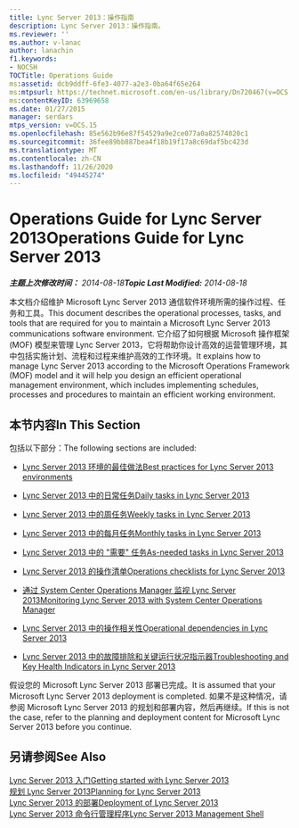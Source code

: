 ```yaml
---
title: Lync Server 2013：操作指南
description: Lync Server 2013：操作指南。
ms.reviewer: ''
ms.author: v-lanac
author: lanachin
f1.keywords:
- NOCSH
TOCTitle: Operations Guide
ms:assetid: dcb9ddff-6fe3-4077-a2e3-0ba64f65e264
ms:mtpsurl: https://technet.microsoft.com/en-us/library/Dn720467(v=OCS.15)
ms:contentKeyID: 63969658
ms.date: 01/27/2015
manager: serdars
mtps_version: v=OCS.15
ms.openlocfilehash: 85e562b96e87f54529a9e2ce077a0a82574020c1
ms.sourcegitcommit: 36fee89bb887bea4f18b19f17a8c69daf5bc423d
ms.translationtype: MT
ms.contentlocale: zh-CN
ms.lasthandoff: 11/26/2020
ms.locfileid: "49445274"
---
```

# <a name="operations-guide-for-lync-server-2013"></a><span data-ttu-id="9aada-103">Operations Guide for Lync Server 2013</span><span class="sxs-lookup"><span data-stu-id="9aada-103">Operations Guide for Lync Server 2013</span></span>

<div data-xmlns="http://www.w3.org/1999/xhtml">

<div class="topic" data-xmlns="http://www.w3.org/1999/xhtml" data-msxsl="urn:schemas-microsoft-com:xslt" data-cs="https://msdn.microsoft.com/">

<div data-asp="https://msdn2.microsoft.com/asp">



</div>

<div id="mainSection">

<div id="mainBody"><span data-ttu-id="9aada-104">

<span> </span></span><span class="sxs-lookup"><span data-stu-id="9aada-104">

<span> </span></span></span>

<span data-ttu-id="9aada-105">_**主题上次修改时间：** 2014-08-18_</span><span class="sxs-lookup"><span data-stu-id="9aada-105">_**Topic Last Modified:** 2014-08-18_</span></span>

<span data-ttu-id="9aada-106">本文档介绍维护 Microsoft Lync Server 2013 通信软件环境所需的操作过程、任务和工具。</span><span class="sxs-lookup"><span data-stu-id="9aada-106">This document describes the operational processes, tasks, and tools that are required for you to maintain a Microsoft Lync Server 2013 communications software environment.</span></span> <span data-ttu-id="9aada-107">它介绍了如何根据 Microsoft 操作框架 (MOF) 模型来管理 Lync Server 2013，它将帮助你设计高效的运营管理环境，其中包括实施计划、流程和过程来维护高效的工作环境。</span><span class="sxs-lookup"><span data-stu-id="9aada-107">It explains how to manage Lync Server 2013 according to the Microsoft Operations Framework (MOF) model and it will help you design an efficient operational management environment, which includes implementing schedules, processes and procedures to maintain an efficient working environment.</span></span>

<div>

## <a name="in-this-section"></a><span data-ttu-id="9aada-108">本节内容</span><span class="sxs-lookup"><span data-stu-id="9aada-108">In This Section</span></span>

<span data-ttu-id="9aada-109">包括以下部分：</span><span class="sxs-lookup"><span data-stu-id="9aada-109">The following sections are included:</span></span>

  - [<span data-ttu-id="9aada-110">Lync Server 2013 环境的最佳做法</span><span class="sxs-lookup"><span data-stu-id="9aada-110">Best practices for Lync Server 2013 environments</span></span>](lync-server-2013-best-practices-for-lync-server-environments.md)

  - [<span data-ttu-id="9aada-111">Lync Server 2013 中的日常任务</span><span class="sxs-lookup"><span data-stu-id="9aada-111">Daily tasks in Lync Server 2013</span></span>](lync-server-2013-daily-tasks.md)

  - [<span data-ttu-id="9aada-112">Lync Server 2013 中的周任务</span><span class="sxs-lookup"><span data-stu-id="9aada-112">Weekly tasks in Lync Server 2013</span></span>](lync-server-2013-weekly-tasks.md)

  - [<span data-ttu-id="9aada-113">Lync Server 2013 中的每月任务</span><span class="sxs-lookup"><span data-stu-id="9aada-113">Monthly tasks in Lync Server 2013</span></span>](lync-server-2013-monthly-tasks.md)

  - [<span data-ttu-id="9aada-114">Lync Server 2013 中的 "需要" 任务</span><span class="sxs-lookup"><span data-stu-id="9aada-114">As-needed tasks in Lync Server 2013</span></span>](lync-server-2013-as-needed-tasks.md)

  - [<span data-ttu-id="9aada-115">Lync Server 2013 的操作清单</span><span class="sxs-lookup"><span data-stu-id="9aada-115">Operations checklists for Lync Server 2013</span></span>](lync-server-2013-operations-checklists.md)

  - [<span data-ttu-id="9aada-116">通过 System Center Operations Manager 监视 Lync Server 2013</span><span class="sxs-lookup"><span data-stu-id="9aada-116">Monitoring Lync Server 2013 with System Center Operations Manager</span></span>](lync-server-2013-monitoring-lync-server-with-system-center-operations-manager.md)

  - [<span data-ttu-id="9aada-117">Lync Server 2013 中的操作相关性</span><span class="sxs-lookup"><span data-stu-id="9aada-117">Operational dependencies in Lync Server 2013</span></span>](lync-server-2013-operational-dependencies.md)

  - [<span data-ttu-id="9aada-118">Lync Server 2013 中的故障排除和关键运行状况指示器</span><span class="sxs-lookup"><span data-stu-id="9aada-118">Troubleshooting and Key Health Indicators in Lync Server 2013</span></span>](lync-server-2013-troubleshooting-and-key-health-indicators.md)

<span data-ttu-id="9aada-119">假设您的 Microsoft Lync Server 2013 部署已完成。</span><span class="sxs-lookup"><span data-stu-id="9aada-119">It is assumed that your Microsoft Lync Server 2013 deployment is completed.</span></span> <span data-ttu-id="9aada-120">如果不是这种情况，请参阅 Microsoft Lync Server 2013 的规划和部署内容，然后再继续。</span><span class="sxs-lookup"><span data-stu-id="9aada-120">If this is not the case, refer to the planning and deployment content for Microsoft Lync Server 2013 before you continue.</span></span>

</div>

<div>

## <a name="see-also"></a><span data-ttu-id="9aada-121">另请参阅</span><span class="sxs-lookup"><span data-stu-id="9aada-121">See Also</span></span>


[<span data-ttu-id="9aada-122">Lync Server 2013 入门</span><span class="sxs-lookup"><span data-stu-id="9aada-122">Getting started with Lync Server 2013</span></span>](lync-server-2013-getting-started.md)  
[<span data-ttu-id="9aada-123">规划 Lync Server 2013</span><span class="sxs-lookup"><span data-stu-id="9aada-123">Planning for Lync Server 2013</span></span>](lync-server-2013-planning.md)  
[<span data-ttu-id="9aada-124">Lync Server 2013 的部署</span><span class="sxs-lookup"><span data-stu-id="9aada-124">Deployment of Lync Server 2013</span></span>](lync-server-2013-deployment.md)  
[<span data-ttu-id="9aada-125">Lync Server 2013 命令行管理程序</span><span class="sxs-lookup"><span data-stu-id="9aada-125">Lync Server 2013 Management Shell</span></span>](lync-server-2013-lync-server-management-shell.md)  
  

<span data-ttu-id="9aada-126"></div>

</div>

<span> </span>

</div>

</div>

</span><span class="sxs-lookup"><span data-stu-id="9aada-126"></div>

</div>

<span> </span>

</div>

</div>

</span></span></div>

